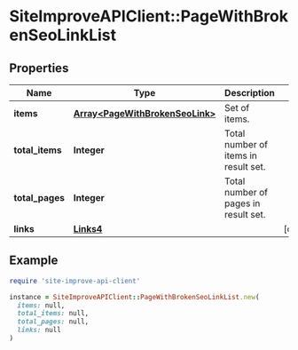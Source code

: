 # SiteImproveAPIClient::PageWithBrokenSeoLinkList

## Properties

| Name | Type | Description | Notes |
| ---- | ---- | ----------- | ----- |
| **items** | [**Array&lt;PageWithBrokenSeoLink&gt;**](PageWithBrokenSeoLink.md) | Set of items. |  |
| **total_items** | **Integer** | Total number of items in result set. |  |
| **total_pages** | **Integer** | Total number of pages in result set. |  |
| **links** | [**Links4**](Links4.md) |  | [optional] |

## Example

```ruby
require 'site-improve-api-client'

instance = SiteImproveAPIClient::PageWithBrokenSeoLinkList.new(
  items: null,
  total_items: null,
  total_pages: null,
  links: null
)
```

